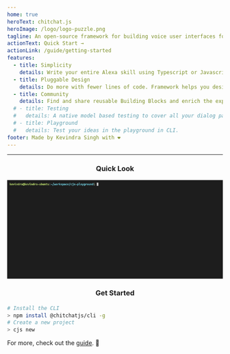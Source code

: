 ```yaml
---
home: true
heroText: chitchat.js
heroImage: /logo/logo-puzzle.png
tagline: An open-source framework for building voice user interfaces for Alexa Skills easily.
actionText: Quick Start →
actionLink: /guide/getting-started
features:
  - title: Simplicity
    details: Write your entire Alexa skill using Typescript or Javascript in a declarative style. Build on what you know already.
  - title: Pluggable Design
    details: Do more with fewer lines of code. Framework helps you design your experience using Building Blocks which automatically generate build artifacts as well as handle your runtime code.
  - title: Community
    details: Find and share reusable Building Blocks and enrich the experience even further.
  # - title: Testing
  #   details: A native model based testing to cover all your dialog paths with significantly less lines of code.
  # - title: Playground
  #   details: Test your ideas in the playground in CLI.
footer: Made by Kevindra Singh with ❤️
---
```


<style >
.column {
  float: left;
  width: 50%;
}

/* Clear floats after the columns */
.row:after {
  content: "";
  display: table;
  clear: both;
}
</style>

---

<h3 align="center">Quick Look</h3>
<img src="./images/gifs/create-project-1.gif" alt="Demo GIF" style="display: block;  margin-left: auto;  margin-right: auto;">

<h3 align="center">Get Started</h3>

```sh
# Install the CLI
> npm install @chitchatjs/cli -g
# Create a new project
> cjs new
```

For more, check out the [guide](/guide/getting-started). :tada:
